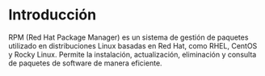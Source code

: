 # Introducción

RPM (Red Hat Package Manager) es un sistema de gestión de paquetes utilizado en distribuciones Linux basadas en Red Hat, como RHEL, CentOS y Rocky Linux. Permite la instalación, actualización, eliminación y consulta de paquetes de software de manera eficiente.
